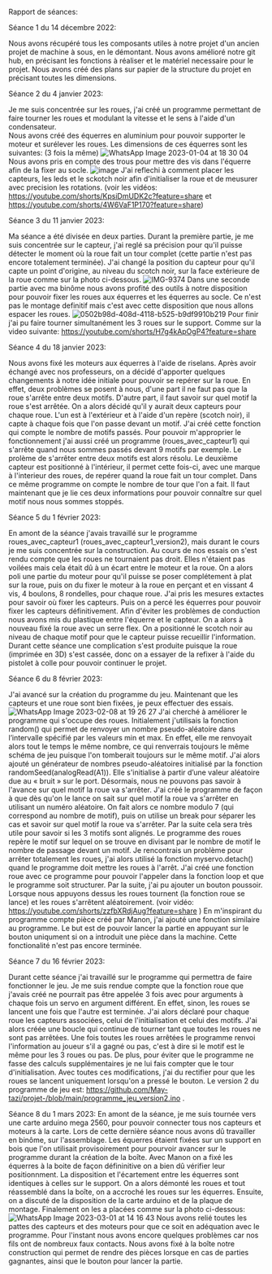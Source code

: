 Rapport de séances:

Séance 1 du 14 décembre 2022:

Nous avons récupéré tous les composants utiles à notre projet d'un ancien projet de machine à sous, en le démontant.
Nous avons amélioré notre git hub, en précisant les fonctions à réaliser et le matériel necessaire pour le projet.
Nous avons créé des plans sur papier de la structure du projet en précisant toutes les dimensions.


Séance 2 du 4 janvier 2023:

Je me suis concentrée sur les roues, j'ai créé un programme permettant de faire tourner les roues et modulant la vitesse et le sens à l'aide d'un condensateur.  
Nous avons créé des équerres en aluminium pour pouvoir supporter le moteur et surélever les roues.
Les dimensions de ces équerres sont les suivantes: (3 fois la même)
![WhatsApp Image 2023-01-04 at 18 30 04](https://user-images.githubusercontent.com/119940151/210615158-91b0050e-1ef6-4d2e-b4c1-8c07a88257fc.jpeg)
Nous avons pris en compte des trous pour mettre des vis dans l'équerre afin de la fixer au socle.
![image](https://user-images.githubusercontent.com/119940151/210615632-26e83154-eaba-4a32-948e-85a3110865f3.png)
J'ai reflechi à comment placer les capteurs, les leds  et le sckotch noir afin d'initialiser la roue et de meusurer avec precision les rotations. (voir les vidéos: https://youtube.com/shorts/KpsiDmUDK2c?feature=share et https://youtube.com/shorts/4W6VaF1P170?feature=share)


Séance 3 du 11 janvier 2023:

Ma séance a été divisée en deux parties. Durant la première partie, je me suis concentrée sur le capteur, j'ai reglé sa précision pour qu'il puisse détecter le moment où la roue fait un tour complet (cette partie n'est pas encore totalement terminée). J'ai changé la position du capteur pour qu'il capte un point d'origine, au niveau du scotch noir, sur la face extérieure de la roue comme sur la photo ci-dessous.
![IMG-9374](https://user-images.githubusercontent.com/119940151/211874066-65351159-db79-4bae-a3e1-ce4ed914d1c7.jpg)
Dans une seconde partie avec ma binôme nous avons profité des outils à notre disposition pour pouvoir fixer les roues aux équerres et les équerres au socle. Ce n'est pas le montage definitif mais c'est avec cette disposition que nous allons espacer les roues.
![0502b98d-408d-4118-b525-b9df9910b219](https://user-images.githubusercontent.com/119940151/211877055-9e89e108-3ac6-492e-bd19-2f3b0c994628.JPG)
Pour finir j'ai pu faire tourner simultanément les 3 roues sur le support. Comme sur la video suivante: https://youtube.com/shorts/H7g4kApOgP4?feature=share 

Séance 4 du 18 janvier 2023:

Nous avons fixé les moteurs aux équerres à l'aide de riselans. Après avoir échangé avec nos professeurs, on a décidé d'apporter quelques changements à notre idée initiale pour pouvoir se repérer sur la roue. En effet, deux problèmes se posent à nous, d'une part il ne faut pas que la roue s'arrête entre deux motifs. D'autre part, il faut savoir sur quel motif la roue s'est arrêtée.
On a alors décidé qu'il y aurait deux capteurs pour chaque roue. L'un est à l'extérieur et à l'aide d'un repère (scotch noir), il capte à chaque fois que l'on passe devant un motif. J'ai créé cette fonction qui compte le nombre de motifs passés. 
Pour pouvoir m'approprier le fonctionnement j'ai aussi créé un programme (roues_avec_capteur1) qui s'arrête quand nous sommes passés devant 9 motifs par exemple. Le prolème de s'arrêter entre deux motifs est alors résolu.
Le deuxième capteur est positionné à l'intérieur, il permet cette fois-ci, avec une marque à l'interieur des roues, de repérer quand la roue fait un tour complet. Dans ce même programme on compte le nombre de tour que l'on a fait. Il faut maintenant que je lie ces deux informations pour pouvoir connaître sur quel motif nous nous sommes stoppés.

Séance 5 du 1 février 2023:

En amont de la séance j'avais travaillé sur le programme roues_avec_capteur1 (roues_avec_capteur1_version2), mais durant le cours je me suis concentrée sur la construction. Au cours de nos essais on s'est rendu compte que les roues ne tournaient pas droit. Elles n'étaient pas voilées mais cela était dû à un écart entre le moteur et la roue. On a alors poli une partie du moteur pour qu'il puisse se poser complétement à plat sur la roue, puis on du fixer le moteur à la roue en perçant et en vissant 4 vis, 4 boulons, 8 rondelles, pour chaque roue.
J'ai pris les mesures extactes pour savoir où fixer les capteurs. Puis on a percé les équerres pour pouvoir fixer les capteurs définitivement. Afin d'éviter les problèmes de conduction nous avons mis du plastique entre l'équerre et le capteur. On a alors à nouveau fixé la roue avec un serre flex. On a positionné le scotch noir au niveau de chaque motif pour que le capteur puisse recueillir l'information.
Durant cette séance une complication s'est produite puisque la roue (imprimée en 3D) s'est cassée, donc on a essayer de la refixer à l'aide du pistolet à colle pour pouvoir continuer le projet.


Séance 6 du 8 février 2023:

J'ai avancé sur la création du programme du jeu. Maintenant que les capteurs et une roue sont bien fixées, je peux effectuer des essais. 
![WhatsApp Image 2023-02-08 at 19 26 27](https://user-images.githubusercontent.com/119940151/217624841-1e67b4ed-a17d-4012-b785-f12be00f2542.jpeg)
J'ai cherché à améliorer le programme qui s'occupe des roues. Initialement j'utilisais la fonction random() qui permet de renvoyer un nombre pseudo-aléatoire dans l’intervalle spécifié par les valeurs min et max. En effet, elle me renvoyait alors tout le temps le même nombre, ce qui renverrais toujours le même schéma de jeu puisque l'on tomberait toujours sur le même motif. J'ai alors ajouté un générateur de nombres pseudo-aléatoires initialisé par la fonction randomSeed(analogRead(A1)). Elle s'initialise à partir d’une valeur aléatoire due au « bruit » sur le port. Désormais, nous ne pouvons pas savoir à l'avance sur quel motif la roue va s'arrêter.
J'ai créé le programme de façon à que dès qu'on le lance on sait sur quel motif la roue va s'arrêter en utilisant un numéro aléatoire. On fait alors ce nombre modulo 7 (qui correspond au nombre de motif), puis on utilise un break pour séparer les cas et savoir sur quel motif la roue va s'arrêter. Par la suite cela sera très utile pour savoir si les 3 motifs sont alignés.
Le programme des roues repère le motif sur lequel on se trouve en divisant par le nombre de motif le nombre de passage devant un motif.
Je rencontrais un problème pour arrêter totalement les roues, j'ai alors utilisé la fonction myservo.detach() quand le programme doit mettre les roues à l'arrêt.
J'ai créé une fonction roue avec ce programme pour pouvoir l'appeler dans la fonction loop et que le programme soit structurer. 
Par la suite, j'ai pu ajouter un bouton poussoir. Lorsque nous appuyons dessus les roues tournent (la fonction roue se lance) et les roues s'arrêtent aléatoirement. (voir vidéo: https://youtube.com/shorts/zzfbXRdjAug?feature=share )
En m'inspirant du programme compte pièce créé par Manon, j'ai ajouté une fonction similaire au programme. Le but est de pouvoir lancer la partie en appuyant sur le bouton uniqument si on a introduit une pièce dans la machine. Cette fonctionalité n'est pas encore terminée. 

Séance 7 du 16 février 2023:

Durant cette séance j'ai travaillé sur le programme qui permettra de faire fonctionner le jeu. Je me suis rendue compte que la fonction roue que j'avais créé ne pourrait pas être appelée 3 fois avec pour arguments à chaque fois un servo en argument différent. En effet, sinon, les roues se lancent une fois que l'autre est terminée. J'ai alors déclaré pour chaque roue les capteurs associées, celui de l'initialisation et celui des motifs. J'ai alors créée une boucle qui continue de tourner tant que toutes les roues ne sont pas arrêtées. Une fois toutes les roues arrêtées le programme renvoi l'information au joueur s'il a gagné ou pas, c'est à dire si le motif est le même pour les 3 roues ou pas. De plus, pour éviter que le programme ne fasse des calculs supplémentaires je ne lui fais compter que le tour d'initialisation. Avec toutes ces modifications, j'ai du rectifier pour que les roues se lancent uniquement lorsqu'on a pressé le bouton.
Le version 2 du programme de jeu est: https://github.com/May-tazi/projet-/blob/main/programme_jeu_version2.ino .

Séance 8 du 1 mars 2023:
En amont de la séance, je me suis tournée vers une carte arduino mega 2560, pour pouvoir connecter tous nos capteurs et moteurs à la carte.
Lors de cette dernière séance nous avons dû travailler en binôme, sur l'assemblage. 
Les équerres étaient fixées sur un support en bois que l'on utilisait provisoirement pour pourvoir avancer sur le programme durant la création de la boîte.
Avec Manon on a fixé les équerres à la boite de façon défininitive on a bien dû vérifier leur positionnment. 
La disposition et l'écartement entre les équerres sont identiques à celles sur le support. 
On a alors démonté les roues et tout réassemblé dans la boîte, on a accroché les roues sur les équerres. 
Ensuite, on a discuté de la disposition de la carte arduino et de la plaque de montage. 
Finalement on les a placées comme sur la photo ci-dessous: ![WhatsApp Image 2023-03-01 at 14 16 43](https://user-images.githubusercontent.com/119940151/222265288-0df48692-ac91-47dc-a899-b300a0303476.jpeg)
Nous avons relié toutes les pattes des capteurs et des moteurs pour que ce soit en adéquation avec le programme.
Pour l'instant nous avons encore quelques problèmes car nos fils ont de nombreux faux contacts.
Nous avons fixé à la boîte notre construction qui permet de rendre des pièces lorsque en  cas de parties gagnantes, ainsi que le bouton pour lancer la partie. 
